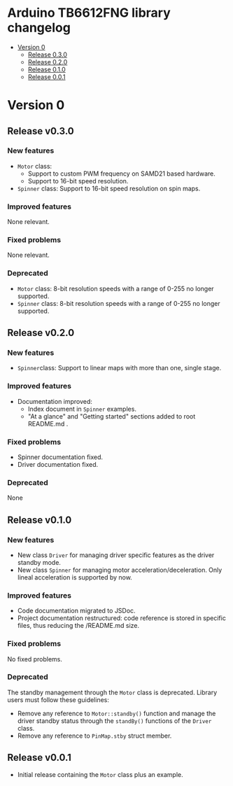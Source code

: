 # Arduino TB6612FNG library changelog

- [Version 0](#version-0)
  * [Release 0.3.0](##release-v0.3.0)
  * [Release 0.2.0](##release-v0.2.0)
  * [Release 0.1.0](##release-v0.1.0)
  * [Release 0.0.1](##release-v0.0.1)

# Version 0

## Release v0.3.0
### New features
- `Motor` class: 
  * Support to custom PWM frequency on SAMD21 based hardware.
  * Support to 16-bit speed resolution.
- `Spinner` class: Support to 16-bit speed resolution on spin maps.
 
### Improved features
None relevant.

### Fixed problems
None relevant.

### Deprecated
- `Motor` class: 8-bit resolution speeds with a range of 0-255 no longer supported.
- `Spinner` class: 8-bit resolution speeds with a range of 0-255 no longer supported.

## Release v0.2.0
### New features
- `Spinner`class: Support to linear maps with more than one, single stage.

### Improved features
- Documentation improved:
  * Index document in `Spinner` examples.
  * "At a glance" and "Getting started" sections added to root README.md .

### Fixed problems
- Spinner documentation fixed.
- Driver documentation fixed.

### Deprecated
None

## Release v0.1.0
### New features
- New class `Driver` for managing driver specific features as the driver standby mode.
- New class `Spinner` for managing motor acceleration/deceleration. Only lineal acceleration is supported by now.

### Improved features
- Code documentation migrated to JSDoc.
- Project documentation restructured: code reference is stored in specific files, thus reducing the /README.md size.

### Fixed problems
No fixed problems.

### Deprecated
The standby management through the `Motor` class is deprecated. Library users must follow these guidelines:
- Remove any reference to `Motor::standby()` function and manage the driver standby status through the `standBy()` functions of the `Driver` class.
- Remove any reference to `PinMap.stby` struct member.

## Release v0.0.1
- Initial release containing the `Motor` class plus an example.
